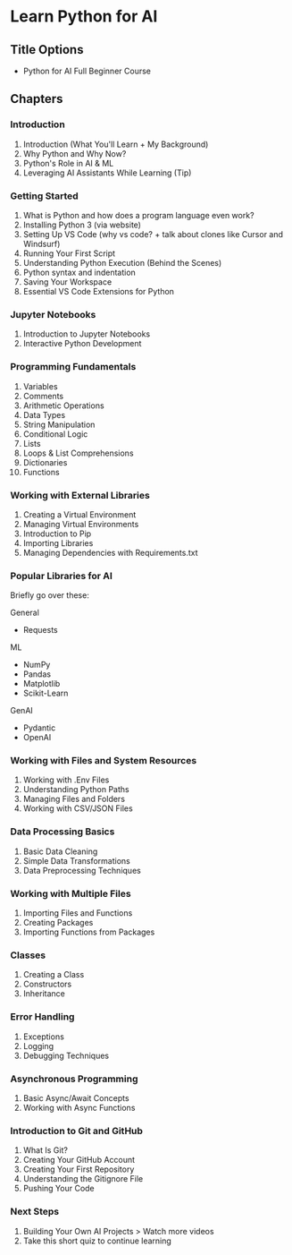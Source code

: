 # Learn Python for AI

## Title Options

- Python for AI Full Beginner Course

## Chapters

### Introduction

1. Introduction (What You'll Learn + My Background)
2. Why Python and Why Now?
3. Python's Role in AI & ML
4. Leveraging AI Assistants While Learning (Tip)

### Getting Started

1. What is Python and how does a program language even work?
2. Installing Python 3 (via website)
3. Setting Up VS Code (why vs code? + talk about clones like Cursor and Windsurf)
4. Running Your First Script
5. Understanding Python Execution (Behind the Scenes)
6. Python syntax and indentation
7. Saving Your Workspace
8. Essential VS Code Extensions for Python

### Jupyter Notebooks

1. Introduction to Jupyter Notebooks
2. Interactive Python Development

### Programming Fundamentals

1. Variables
2. Comments
3. Arithmetic Operations
4. Data Types
5. String Manipulation
6. Conditional Logic
7. Lists
8. Loops & List Comprehensions
9. Dictionaries
10. Functions

### Working with External Libraries

1. Creating a Virtual Environment
2. Managing Virtual Environments
3. Introduction to Pip
4. Importing Libraries
5. Managing Dependencies with Requirements.txt

### Popular Libraries for AI

Briefly go over these:

General
- Requests

ML
- NumPy
- Pandas
- Matplotlib
- Scikit-Learn

GenAI
- Pydantic
- OpenAI

### Working with Files and System Resources

1. Working with .Env Files
2. Understanding Python Paths
3. Managing Files and Folders
4. Working with CSV/JSON Files


### Data Processing Basics

1. Basic Data Cleaning
2. Simple Data Transformations
3. Data Preprocessing Techniques

### Working with Multiple Files

1. Importing Files and Functions
2. Creating Packages
3. Importing Functions from Packages

### Classes

1. Creating a Class
2. Constructors
3. Inheritance

### Error Handling

1. Exceptions
2. Logging
3. Debugging Techniques

### Asynchronous Programming

1. Basic Async/Await Concepts
2. Working with Async Functions

### Introduction to Git and GitHub

1. What Is Git?
2. Creating Your GitHub Account
3. Creating Your First Repository
4. Understanding the Gitignore File
5. Pushing Your Code

### Next Steps

1. Building Your Own AI Projects > Watch more videos
2. Take this short quiz to continue learning
